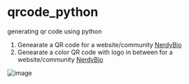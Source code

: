 # qrcode_python
generating qr code using python

1. Genearate a QR code for a website/community [NerdyBio](https://www.nerdybio.com)
2. Genearate a color QR code with logo in between for a website/community [NerdyBio](https://www.nerdybio.com)

![image](https://user-images.githubusercontent.com/44235354/214859911-9353c9d4-fc07-46a3-9944-e55050ea82b9.png)
